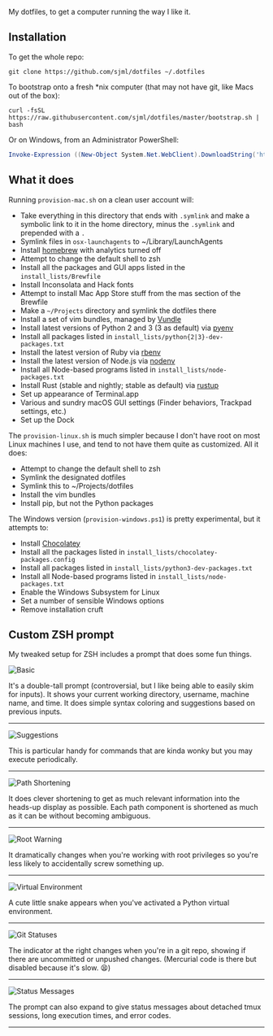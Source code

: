 My dotfiles, to get a computer running the way I like it. 

## Installation
To get the whole repo: 
```shell-script
git clone https://github.com/sjml/dotfiles ~/.dotfiles
```

To bootstrap onto a fresh *nix computer (that may not have git, like Macs out of the box): 
```shell-script
curl -fsSL https://raw.githubusercontent.com/sjml/dotfiles/master/bootstrap.sh | bash
```

Or on Windows, from an Administrator PowerShell:
```powershell
Invoke-Expression ((New-Object System.Net.WebClient).DownloadString('https://raw.githubusercontent.com/sjml/dotfiles/master/bootstrap.ps1'))
```

## What it does
Running `provision-mac.sh` on a clean user account will:
  * Take everything in this directory that ends with `.symlink` and make a
    symbolic link to it in the home directory, minus the `.symlink` and
    prepended with a `.`
  * Symlink files in `osx-launchagents` to ~/Library/LaunchAgents
  * Install [homebrew](http://brew.sh) with analytics turned off
  * Attempt to change the default shell to zsh
  * Install all the packages and GUI apps listed in the `install_lists/Brewfile`
  * Install Inconsolata and Hack fonts
  * Attempt to install Mac App Store stuff from the mas section of the Brewfile
  * Make a `~/Projects` directory and symlink the dotfiles there
  * Install a set of vim bundles, managed by [Vundle](https://github.com/VundleVim/Vundle.vim)
  * Install latest versions of Python 2 and 3 (3 as default) via [pyenv](https://github.com/pyenv/pyenv)
  * Install all packages listed in `install_lists/python{2|3}-dev-packages.txt`
  * Install the latest version of Ruby via [rbenv](https://github.com/rbenv/rbenv)
  * Install the latest version of Node.js via [nodenv](https://github.com/nodenv/nodenv)
  * Install all Node-based programs listed in `install_lists/node-packages.txt`
  * Install Rust (stable and nightly; stable as default) via [rustup](https://www.rustup.rs/)
  * Set up appearance of Terminal.app
  * Various and sundry macOS GUI settings (Finder behaviors, Trackpad settings, etc.)
  * Set up the Dock

The `provision-linux.sh` is much simpler because I don't have root on most Linux
machines I use, and tend to not have them quite as customized. All it does:
  * Attempt to change the default shell to zsh
  * Symlink the designated dotfiles
  * Symlink this to ~/Projects/dotfiles
  * Install the vim bundles
  * Install pip, but not the Python packages

The Windows version (`provision-windows.ps1`) is pretty experimental, but it attempts to:
  * Install [Chocolatey](http://chocolatey.org/)
  * Install all the packages listed in `install_lists/chocolatey-packages.config`
  * Install all packages listed in `install_lists/python3-dev-packages.txt`
  * Install all Node-based programs listed in `install_lists/node-packages.txt`
  * Enable the Windows Subsystem for Linux
  * Set a number of sensible Windows options 
  * Remove installation cruft

## Custom ZSH prompt

My tweaked setup for ZSH includes a prompt that does some fun things. 

![Basic](http://shaneliesegang.com/prompt-shots/suggestions.png)

It's a double-tall prompt (controversial, but I like being able to easily skim for inputs). It shows your current working directory, username, machine name, and time. It does simple syntax coloring and suggestions based on previous inputs. 
***
![Suggestions](http://shaneliesegang.com/prompt-shots/brew-cleanup.png) 

This is particular handy for commands that are kinda wonky but you may execute periodically. 
***
![Path Shortening](http://shaneliesegang.com/prompt-shots/path-shortening.png)

It does clever shortening to get as much relevant information into the heads-up display as possible. Each path component is shortened as much as it can be without becoming ambiguous.
***
![Root Warning](http://shaneliesegang.com/prompt-shots/root-prompt.png)

It dramatically changes when you're working with root privileges so you're less likely to accidentally screw something up. 
***
![Virtual Environment](http://shaneliesegang.com/prompt-shots/virtualenv.png)

A cute little snake appears when you've activated a Python virtual environment. 
***
![Git Statuses](http://shaneliesegang.com/prompt-shots/git-statuses.png)

The indicator at the right changes when you're in a git repo, showing if there are uncommitted or unpushed changes. (Mercurial code is there but disabled because it's slow. 😫)
***
![Status Messages](http://shaneliesegang.com/prompt-shots/messages.png)

The prompt can also expand to give status messages about detached tmux sessions, long execution times, and error codes. 
***
